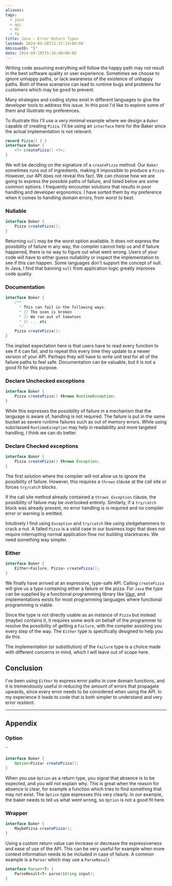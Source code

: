 ```yaml
---
aliases: 
tags:
  - java
  - api
  - dx
  - fp
title: Java - Error Return Types
lastmod: 2024-09-28T13:37:23+00:00
GHissueID: "5"
date: 2024-09-18T15:34:48+00:00
---
```

Writing code assuming everything will follow the happy path may not result in the best software quality or user experience. Sometimes we choose to ignore unhappy paths, or lack awareness of the existence of unhappy paths. Both of these scenarios can lead to runtime bugs and problems for customers which may be good to prevent.

Many strategies and coding styles exist in different languages to give the developer tools to address this issue. In this post I'd like to explore some of them and illustrate my preferences.

To illustrate this I'll use a very minimal example where we design a `Baker` capable of creating `Pizza`. I'll be using an `interface` here for the Baker since the actual implementation is not relevant.

```java
record Pizza() { }
interface Baker {  
    <?> createPizza() <?>;  
}
```

We will be deciding on the signature of a `createPizza` method. Our `Baker` sometimes runs out of ingredients, making it impossible to produce a `Pizza`. However, our API does not reveal this fact. We can choose how we are going to express the possible paths of failure, and listed below are some common options. I frequently encounter solutions that results in poor handling and developer ergonomics. I have sorted them by my preference when it comes to handling domain errors, from worst to best.

### Nullable
```java
interface Baker {  
    Pizza createPizza();  
}
```

Returning `null` may be the worst option available. It does not express the possibility of failure in any way, the compiler cannot help us and if failure happened, there is no way to figure out what went wrong. Users of your code will have to either guess nullability or inspect the implementation to see if this can happen. Some languages don't support the concept of null. In Java, I find that banning `null` from application logic greatly improves code quality.

### Documentation
```java
interface Baker {  
	/**
	  * This can fail in the following ways:
	  * 1) The oven is broken
	  * 2) We ran out of tomatoes
	  * 3) ... etc
	  */
    Pizza createPizza();  
}
```
The implied expectation here is that users have to read every function to see if it can fail, and to repeat this every time they update to a newer version of your API. Perhaps they will have to write unit test for all of the failure paths to feel safe. Documentation can be valuable, but it is not a good fit for this purpose.

### Declare Unchecked exceptions

```java
interface Baker {
    Pizza createPizza() throws RuntimeException;
}
```

While this expresses the possibility of failure in a mechanism that the language is aware of, handling is not required. The failure is put in the same bucket as severe runtime failures such as out of memory errors. While using subclassed `RuntimeException`  may help in readability and more targeted handling, I think we can do better.

### Declare Checked exceptions

```java
interface Baker {
    Pizza createPizza() throws Exception;
}
```

The first solution where the compiler will not allow us to ignore the possibility of failure. However, this requires a `throws` clause at the call site or forces `try/catch` blocks.

If the call site method already contained a `throws Exception` clause, the possibility of failure may be overlooked entirely. Similarly, if a `try/catch` block was already present, no error handling is is required and no compiler error or warning is emitted.

Intuitively I find using `Exception` and  `try/catch` like using sledgehammers to crack a nut. A failed `Pizza` is a valid case in our business logic that does not require interrupting normal application flow nor building stacktraces. We need something way simpler.

### Either
```java
interface Baker {  
    Either<Failure, Pizza> createPizza();  
}
```
We finally have arrived at an expressive, type-safe API. Calling `createPizza` will give us a type containing either a failure or the pizza. For `Java` the type can be supplied by a functional programming library like [Vavr](https://github.com/vavr-io/vavr), and implementations exists for most programming languages where functional programming is viable.

Since the type is not directly usable as an instance of `Pizza` but instead (maybe) contains it, it requires some work on behalf of the programmer to resolve the possibility of getting a `Failure`, with the compiler assisting you every step of the way. The `Either` type is specifically designed to help you do this. 

The implementation (or substitution) of the `Failure` type is a choice made with different concerns in mind, which I will leave out of scope here.

## Conclusion

I've been using `Either` to express error paths in core domain functions, and it is tremendously useful in reducing the amount of errors that propagate upwards, since every error needs to be considered when using the API. In my experience it leads to code that is both simpler to understand and very error resilient.

---
## Appendix

### Option
``
```java
interface Baker {  
    Option<Pizza> createPizza();  
}
```

When you use `Option` as a return type, you signal that absence is to be expected, and you will not explain why. This is great when the reason for absence is clear, for example a function which tries to find something that may not exist. The `Option` type expresses this very clearly.
In our example, the baker needs to tell us what went wrong, so `Option` is not a good fit here.

### Wrapper
```java
interface Baker {  
    MaybePizza createPizza();  
}
```

Using a custom return value can increase or decrease the expressiveness and ease of use of the API. This can be very useful for example when more context information needs to be included in case of failure. A common example is a `Parser` which may use a `ParseResult` 

```java
interface Parser<T> {
	ParseResult<T> parse(String input);
}
```
